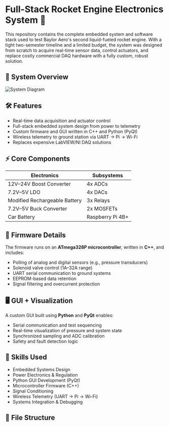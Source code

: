 # Full-Stack Rocket Engine Electronics System 🚀

This repository contains the complete embedded system and software stack used to test Baylor Aero's second liquid-fueled rocket engine. With a tight two-semester timeline and a limited budget, the system was designed from scratch to acquire real-time sensor data, control actuators, and replace costly commercial DAQ hardware with a fully custom, robust solution.

## 📸 System Overview

![System Diagram](./v2_diagram.png)

## 🛠 Features

- Real-time data acquisition and actuator control  
- Full-stack embedded system design from power to telemetry  
- Custom firmware and GUI written in C++ and Python (PyQt)  
- Wireless telemetry to ground station via UART → Pi → Wi-Fi  
- Replaces expensive LabVIEW/NI DAQ solutions  

## ⚡️ Core Components

| Electronics                       | Subsystems                |
|----------------------------------|---------------------------|
| 12V–24V Boost Converter          | 4x ADCs                   |
| 7.2V–5V LDO                      | 4x DACs                   |
| Modified Rechargeable Battery    | 3x Relays                 |
| 7.2V–5V Buck Converter           | 2x MOSFETs                |
| Car Battery                      | Raspberry Pi 4B+          |

## 📡 Firmware Details

The firmware runs on an **ATmega328P microcontroller**, written in **C++**, and includes:

- Polling of analog and digital sensors (e.g., pressure transducers)  
- Solenoid valve control (1A–32A range)  
- UART serial communication to ground systems  
- EEPROM-based data retention  
- Signal filtering and overcurrent protection  

## 🖥 GUI + Visualization

A custom GUI built using **Python** and **PyQt** enables:

- Serial communication and test sequencing  
- Real-time visualization of pressure and system state  
- Synchronized sampling and ADC calibration  
- Safety and fault detection logic  

## 🧠 Skills Used

- Embedded Systems Design  
- Power Electronics & Regulation  
- Python GUI Development (PyQt)  
- Microcontroller Firmware (C++)  
- Signal Conditioning  
- Wireless Telemetry (UART → Pi → Wi-Fi)  
- Systems Integration & Debugging  

## 📁 File Structure
